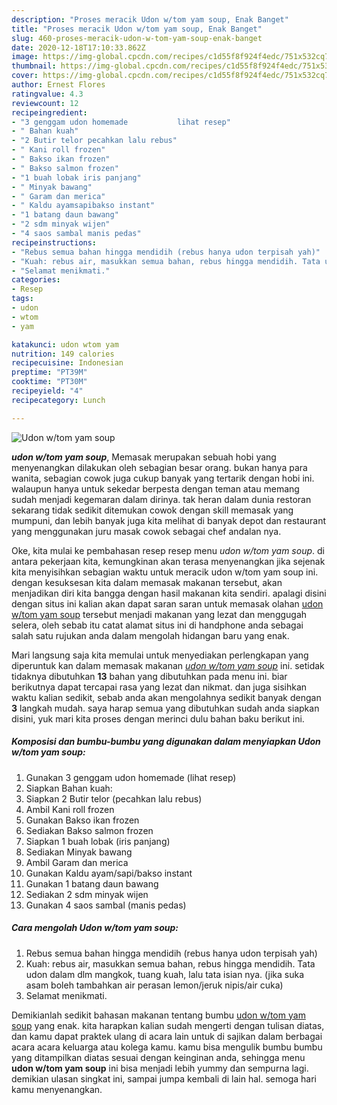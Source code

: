 ```yaml
---
description: "Proses meracik Udon w/tom yam soup, Enak Banget"
title: "Proses meracik Udon w/tom yam soup, Enak Banget"
slug: 460-proses-meracik-udon-w-tom-yam-soup-enak-banget
date: 2020-12-18T17:10:33.862Z
image: https://img-global.cpcdn.com/recipes/c1d55f8f924f4edc/751x532cq70/udon-wtom-yam-soup-foto-resep-utama.jpg
thumbnail: https://img-global.cpcdn.com/recipes/c1d55f8f924f4edc/751x532cq70/udon-wtom-yam-soup-foto-resep-utama.jpg
cover: https://img-global.cpcdn.com/recipes/c1d55f8f924f4edc/751x532cq70/udon-wtom-yam-soup-foto-resep-utama.jpg
author: Ernest Flores
ratingvalue: 4.3
reviewcount: 12
recipeingredient:
- "3 genggam udon homemade           lihat resep"
- " Bahan kuah"
- "2 Butir telor pecahkan lalu rebus"
- " Kani roll frozen"
- " Bakso ikan frozen"
- " Bakso salmon frozen"
- "1 buah lobak iris panjang"
- " Minyak bawang"
- " Garam dan merica"
- " Kaldu ayamsapibakso instant"
- "1 batang daun bawang"
- "2 sdm minyak wijen"
- "4 saos sambal manis pedas"
recipeinstructions:
- "Rebus semua bahan hingga mendidih (rebus hanya udon terpisah yah)"
- "Kuah: rebus air, masukkan semua bahan, rebus hingga mendidih. Tata udon dalam dlm mangkok, tuang kuah, lalu tata isian nya. (jika suka asam boleh tambahkan air perasan lemon/jeruk nipis/air cuka)"
- "Selamat menikmati."
categories:
- Resep
tags:
- udon
- wtom
- yam

katakunci: udon wtom yam 
nutrition: 149 calories
recipecuisine: Indonesian
preptime: "PT39M"
cooktime: "PT30M"
recipeyield: "4"
recipecategory: Lunch

---
```



![Udon w/tom yam soup](https://img-global.cpcdn.com/recipes/c1d55f8f924f4edc/751x532cq70/udon-wtom-yam-soup-foto-resep-utama.jpg)

<b><i>udon w/tom yam soup</i></b>, Memasak merupakan sebuah hobi yang menyenangkan dilakukan oleh sebagian besar orang. bukan hanya para wanita, sebagian cowok juga cukup banyak yang tertarik dengan hobi ini. walaupun hanya untuk sekedar berpesta dengan teman atau memang sudah menjadi kegemaran dalam dirinya. tak heran dalam dunia restoran sekarang tidak sedikit ditemukan cowok dengan skill memasak yang mumpuni, dan lebih banyak juga kita melihat di banyak depot dan restaurant yang menggunakan juru masak cowok sebagai chef andalan nya.



Oke, kita mulai ke pembahasan resep resep menu <i>udon w/tom yam soup</i>. di antara pekerjaan kita, kemungkinan akan terasa menyenangkan jika sejenak kita menyisihkan sebagian waktu untuk meracik udon w/tom yam soup ini. dengan kesuksesan kita dalam memasak makanan tersebut, akan menjadikan diri kita bangga dengan hasil makanan kita sendiri. apalagi disini dengan situs ini kalian akan dapat saran saran untuk memasak olahan <u>udon w/tom yam soup</u> tersebut menjadi makanan yang lezat dan menggugah selera, oleh sebab itu catat alamat situs ini di handphone anda sebagai salah satu rujukan anda dalam mengolah hidangan baru yang enak.


Mari langsung saja kita memulai untuk menyediakan perlengkapan yang diperuntuk kan dalam memasak makanan <u><i>udon w/tom yam soup</i></u> ini. setidak tidaknya dibutuhkan <b>13</b> bahan yang dibutuhkan pada menu ini. biar berikutnya dapat tercapai rasa yang lezat dan nikmat. dan juga sisihkan waktu kalian sedikit, sebab anda akan mengolahnya sedikit banyak dengan <b>3</b> langkah mudah. saya harap semua yang dibutuhkan sudah anda siapkan disini, yuk mari kita proses dengan merinci dulu bahan baku berikut ini.

<!--inarticleads1-->

##### Komposisi dan bumbu-bumbu yang digunakan dalam menyiapkan Udon w/tom yam soup:

1. Gunakan 3 genggam udon homemade           (lihat resep)
1. Siapkan  Bahan kuah:
1. Siapkan 2 Butir telor (pecahkan lalu rebus)
1. Ambil  Kani roll frozen
1. Gunakan  Bakso ikan frozen
1. Sediakan  Bakso salmon frozen
1. Siapkan 1 buah lobak (iris panjang)
1. Sediakan  Minyak bawang
1. Ambil  Garam dan merica
1. Gunakan  Kaldu ayam/sapi/bakso instant
1. Gunakan 1 batang daun bawang
1. Sediakan 2 sdm minyak wijen
1. Gunakan 4 saos sambal (manis pedas)




<!--inarticleads2-->

##### Cara mengolah Udon w/tom yam soup:

1. Rebus semua bahan hingga mendidih (rebus hanya udon terpisah yah)
1. Kuah: rebus air, masukkan semua bahan, rebus hingga mendidih. Tata udon dalam dlm mangkok, tuang kuah, lalu tata isian nya. (jika suka asam boleh tambahkan air perasan lemon/jeruk nipis/air cuka)
1. Selamat menikmati.




Demikianlah sedikit bahasan makanan tentang bumbu <u>udon w/tom yam soup</u> yang enak. kita harapkan kalian sudah mengerti dengan tulisan diatas, dan kamu dapat praktek ulang di acara lain untuk di sajikan dalam berbagai acara acara keluarga atau kolega kamu. kamu bisa mengulik bumbu bumbu yang ditampilkan diatas sesuai dengan keinginan anda, sehingga menu <b>udon w/tom yam soup</b> ini bisa menjadi lebih yummy dan sempurna lagi. demikian ulasan singkat ini, sampai jumpa kembali di lain hal. semoga hari kamu menyenangkan.
